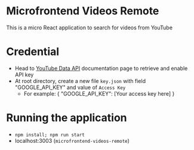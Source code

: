 # Microfrontend Videos Remote
This is a micro React application to search for videos from YouTube

# Credential
- Head to [YouTube Data API](https://developers.google.com/youtube/v3/getting-started) documentation page to retrieve and enable API key
- At root directory, create a new file `key.json` with field "GOOGLE_API_KEY" and value of `Access Key`
    -   For example:
        {
            "GOOGLE_API_KEY": [Your access key here]
        }



# Running the application
-   `npm install; npm run start`
-   localhost:3003 (`microfrontend-videos-remote`)
